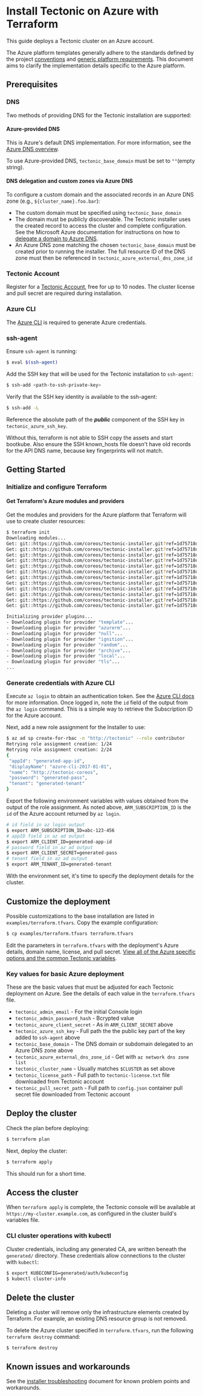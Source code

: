 # Install Tectonic on Azure with Terraform

This guide deploys a Tectonic cluster on an Azure account.

The Azure platform templates generally adhere to the standards defined by the project [conventions][conventions] and [generic platform requirements][generic]. This document aims to clarify the implementation details specific to the Azure platform.

## Prerequisites

### DNS

Two methods of providing DNS for the Tectonic installation are supported:

#### Azure-provided DNS

This is Azure's default DNS implementation. For more information, see the [Azure DNS overview][azure-dns].

To use Azure-provided DNS, `tectonic_base_domain` must be set to `""`(empty string).

#### DNS delegation and custom zones via Azure DNS

To configure a custom domain and the associated records in an Azure DNS zone (e.g., `${cluster_name}.foo.bar`):

* The custom domain must be specified using `tectonic_base_domain`
* The domain must be publicly discoverable. The Tectonic installer uses the created record to access the cluster and complete configuration. See the Microsoft Azure documentation for instructions on how to [delegate a domain to Azure DNS][domain-delegation].
* An Azure DNS zone matching the chosen `tectonic_base_domain` must be created prior to running the installer. The full resource ID of the DNS zone must then be referenced in `tectonic_azure_external_dns_zone_id`

### Tectonic Account

Register for a [Tectonic Account][register], free for up to 10 nodes. The cluster license and pull secret are required during installation.

### Azure CLI

The [Azure CLI][azure-cli] is required to generate Azure credentials.

### ssh-agent

Ensure `ssh-agent` is running:
```sh
$ eval $(ssh-agent)
```

Add the SSH key that will be used for the Tectonic installation to `ssh-agent`:
```sh
$ ssh-add <path-to-ssh-private-key>
```

Verify that the SSH key identity is available to the ssh-agent:
```sh
$ ssh-add -L
```

Reference the absolute path of the **_public_** component of the SSH key in `tectonic_azure_ssh_key`.

Without this, terraform is not able to SSH copy the assets and start bootkube.
Also ensure the SSH known_hosts file doesn't have old records for the API DNS name, because key fingerprints will not match.

## Getting Started

### Initialize and configure Terraform

#### Get Terraform's Azure modules and providers

Get the modules and providers for the Azure platform that Terraform will use to create cluster resources:

```sh
$ terraform init
Downloading modules...
Get: git::https://github.com/coreos/tectonic-installer.git?ref=1d75718d96c7bdec04d5ffb8a72fa059b1fcb79a
Get: git::https://github.com/coreos/tectonic-installer.git?ref=1d75718d96c7bdec04d5ffb8a72fa059b1fcb79a
Get: git::https://github.com/coreos/tectonic-installer.git?ref=1d75718d96c7bdec04d5ffb8a72fa059b1fcb79a
Get: git::https://github.com/coreos/tectonic-installer.git?ref=1d75718d96c7bdec04d5ffb8a72fa059b1fcb79a
Get: git::https://github.com/coreos/tectonic-installer.git?ref=1d75718d96c7bdec04d5ffb8a72fa059b1fcb79a
Get: git::https://github.com/coreos/tectonic-installer.git?ref=1d75718d96c7bdec04d5ffb8a72fa059b1fcb79a
Get: git::https://github.com/coreos/tectonic-installer.git?ref=1d75718d96c7bdec04d5ffb8a72fa059b1fcb79a
Get: git::https://github.com/coreos/tectonic-installer.git?ref=1d75718d96c7bdec04d5ffb8a72fa059b1fcb79a
Get: git::https://github.com/coreos/tectonic-installer.git?ref=1d75718d96c7bdec04d5ffb8a72fa059b1fcb79a
Get: git::https://github.com/coreos/tectonic-installer.git?ref=1d75718d96c7bdec04d5ffb8a72fa059b1fcb79a
Get: git::https://github.com/coreos/tectonic-installer.git?ref=1d75718d96c7bdec04d5ffb8a72fa059b1fcb79a
Get: git::https://github.com/coreos/tectonic-installer.git?ref=1d75718d96c7bdec04d5ffb8a72fa059b1fcb79a

Initializing provider plugins...
- Downloading plugin for provider "template"...
- Downloading plugin for provider "azurerm"...
- Downloading plugin for provider "null"...
- Downloading plugin for provider "ignition"...
- Downloading plugin for provider "random"...
- Downloading plugin for provider "archive"...
- Downloading plugin for provider "local"...
- Downloading plugin for provider "tls"...
...
```

### Generate credentials with Azure CLI

Execute `az login` to obtain an authentication token. See the [Azure CLI docs][login] for more information. Once logged in, note the `id` field of the output from the `az login` command. This is a simple way to retrieve the Subscription ID for the Azure account.

Next, add a new role assignment for the Installer to use:

```sh
$ az ad sp create-for-rbac -n "http://tectonic" --role contributor
Retrying role assignment creation: 1/24
Retrying role assignment creation: 2/24
{
 "appId": "generated-app-id",
 "displayName": "azure-cli-2017-01-01",
 "name": "http://tectonic-coreos",
 "password": "generated-pass",
 "tenant": "generated-tenant"
}
```

Export the following environment variables with values obtained from the output of the role assignment. As noted above, `ARM_SUBSCRIPTION_ID` is the `id` of the Azure account returned by `az login`.

```sh
# id field in az login output
$ export ARM_SUBSCRIPTION_ID=abc-123-456
# appID field in az ad output
$ export ARM_CLIENT_ID=generated-app-id
# password field in az ad output
$ export ARM_CLIENT_SECRET=generated-pass
# tenant field in az ad output
$ export ARM_TENANT_ID=generated-tenant
```

With the environment set, it's time to specify the deployment details for the cluster.

## Customize the deployment

Possible customizations to the base installation are listed in `examples/terraform.tfvars`. 
Copy the example configuration:

```sh
$ cp examples/terraform.tfvars terraform.tfvars
```

Edit the parameters in `terraform.tfvars` with the deployment's Azure details, domain name, license, and pull secret. [View all of the Azure specific options and the common Tectonic variables][vars].

### Key values for basic Azure deployment

These are the basic values that must be adjusted for each Tectonic deployment on Azure. See the details of each value in the `terraform.tfvars` file.

* `tectonic_admin_email` - For the initial Console login
* `tectonic_admin_password_hash` - Bcrypted value
* `tectonic_azure_client_secret` - As in `ARM_CLIENT_SECRET` above
* `tectonic_azure_ssh_key` - Full path the the public key part of the key added to `ssh-agent` above
* `tectonic_base_domain` - The DNS domain or subdomain delegated to an Azure DNS zone above
* `tectonic_azure_external_dns_zone_id` - Get with `az network dns zone list`
* `tectonic_cluster_name` - Usually matches `$CLUSTER` as set above
* `tectonic_license_path` - Full path to `tectonic-license.txt` file downloaded from Tectonic account
* `tectonic_pull_secret_path` - Full path to `config.json` container pull secret file downloaded from Tectonic account

## Deploy the cluster

Check the plan before deploying:

```sh
$ terraform plan
```

Next, deploy the cluster:

```sh
$ terraform apply
```

This should run for a short time.

## Access the cluster

When `terraform apply` is complete, the Tectonic console will be available at `https://my-cluster.example.com`, as configured in the cluster build's variables file.

### CLI cluster operations with kubectl

Cluster credentials, including any generated CA, are written beneath the `generated/` directory. These credentials allow connections to the cluster with `kubectl`:

```sh
$ export KUBECONFIG=generated/auth/kubeconfig
$ kubectl cluster-info
```

## Delete the cluster

Deleting a cluster will remove only the infrastructure elements created by Terraform. For example, an existing DNS resource group is not removed.

To delete the Azure cluster specified in `terraform.tfvars`, run the following `terraform destroy` command:

```
$ terraform destroy
```

## Known issues and workarounds

See the [installer troubleshooting][troubleshooting] document for known problem points and workarounds.


[azure-cli]: https://docs.microsoft.com/en-us/cli/azure/install-azure-cli
[azure-dns]: https://docs.microsoft.com/en-us/azure/dns/dns-overview
[bcrypt]: https://github.com/coreos/bcrypt-tool/releases/tag/v1.0.0
[conventions]: https://github.com/coreos/tectonic-docs/blob/master/Documentation/conventions.md
[copy-docs]: https://www.terraform.io/docs/commands/apply.html
[domain-delegation]: https://docs.microsoft.com/en-us/azure/dns/dns-delegate-domain-azure-dns
[generic]: https://github.com/coreos/tectonic-docs/blob/master/Documentation/generic-platform.md
[install-go]: https://golang.org/doc/install
[login]: https://docs.microsoft.com/en-us/cli/azure/get-started-with-azure-cli
[plan-docs]: https://www.terraform.io/docs/commands/plan.html
[register]: https://account.coreos.com/signup/summary/tectonic-2016-12
[release-notes]: https://coreos.com/tectonic/releases/
[troubleshooting]: https://github.com/coreos/tectonic-docs/blob/master/Documentation/troubleshooting/installer-terraform.md
[vars]: https://github.com/coreos/terraform-azurerm-kubernetes/blob/master/variables.md
[verification-key]: https://coreos.com/security/app-signing-key/ 
